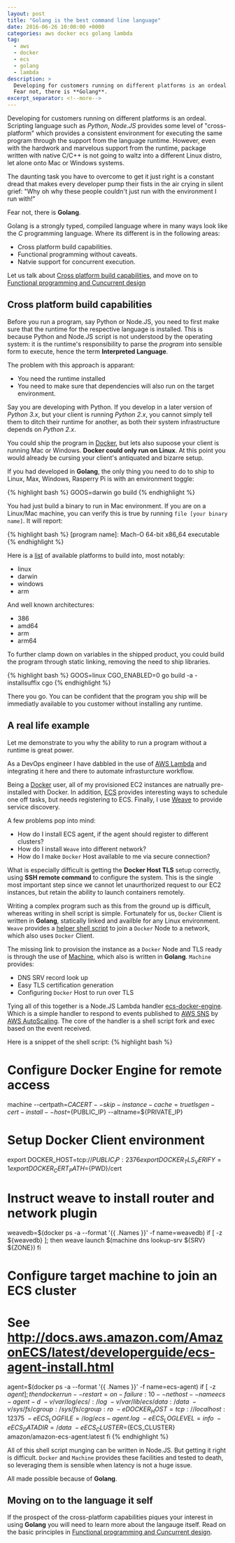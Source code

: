 ```yaml
---
layout: post
title: "Golang is the best command line language"
date: 2016-06-26 10:00:00 +0000
categories: aws docker ecs golang lambda
tag:
  - aws
  - docker
  - ecs
  - golang
  - lambda
description: >
  Developing for customers running on different platforms is an ordeal.
  Fear not, there is **Golang**.
excerpt_separator: <!--more-->
---
```


Developing for customers running on different platforms is an ordeal.
Scripting language such as *Python*, *Node.JS* provides some level of
"cross-platform" which provides a consistent environment for executing the
same program through the support from the language runtime.  However, even with
the hardwork and marvelous support from the runtime, package written with
native C/C++ is not going to waltz into a different Linux distro, let alone
onto Mac or Windows systems.

The daunting task you have to overcome to get it just right is a constant dread
that makes every developer pump their fists in the air crying in silent grief:
"Why oh why these people couldn't just run with the environment I run with!"

Fear not, there is **Golang**.

<!--more-->

Golang is a strongly typed, compiled language where in many ways look like the
*C* programming language.  Where its different is in the following areas:

- Cross platform build capabilities.
- Functional programming without caveats.
- Natvie support for concurrent execution.

Let us talk about
[Cross platform build capabilities](#cross-platform-build-capabilities), and
move on to [Functional programming and Cuncurrent design]()

## Cross platform build capabilities
Before you run a program, say Python or Node.JS, you need to first make sure
that the runtime for the respective language is installed.  This is because
Python and Node.JS script is not understood by the operating system: it is the
runtime's responsibility to parse the *program* into sensible form to execute,
hence the term **Interpreted Language**.

The problem with this approach is apparant:

- You need the runtime installed
- You need to make sure that dependencies will also run on the target
  environment.

Say you are developing with Python.  If you develop in a later version of
*Python 3.x*, but your client is running *Python 2.x*, you cannot simply tell
them to ditch their runtime for another, as both their system infrastructure
depends on *Python 2.x*.

You could ship the program in [Docker](https://www.docker.com/), but
lets also supoose your client is running Mac or Windows.  **Docker could
only run on Linux**.  At this point you would already be cursing your client's
antiquated and bizarre setup.

If you had developed in **Golang**, the only thing you need to do to ship to
Linux, Max, Windows, Rasperry Pi is with an environment toggle:

{% highlight bash %}
GOOS=darwin go build
{% endhighlight %}

You had just build a binary to run in Mac environment.  If you are on a
Linux/Mac machine, you can verify this is true by running
`file [your binary name]`.  It will report:

{% highlight bash %}
[program name]: Mach-O 64-bit x86_64 executable
{% endhighlight %}

Here is a [list](https://github.com/golang/go/blob/master/src/go/build/syslist.go)
of available platforms to build into, most notably:

- linux
- darwin
- windows
- arm

And well known architectures:

- 386
- amd64
- arm
- arm64

To further clamp down on variables in the shipped product, you could build the
program through static linking, removing the need to ship libraries.

{% highlight bash %}
GOOS=linux CGO_ENABLED=0 go build -a -installsuffix cgo
{% endhighlight %}

There you go.  You can be confident that the program you ship will be
immediatly available to you customer without installing any runtime.

## A real life example
Let me demonstrate to you why the ability to run a program without a runtime
is great power.

As a DevOps engineer I have dabbled in the use of
[AWS Lambda](http://docs.aws.amazon.com/lambda/) and integrating it here and
there to automate infrasturcture workflow.

Being a [Docker](https://www.docker.com/) user, all of my provisioned EC2
instances are natrually pre-installed with Docker.  In addition,
[ECS](https://aws.amazon.com/ecs/) provides interesting ways to schedule one
off tasks, but needs registering to ECS.  Finally, I use
[Weave](www.weave.works) to provide service discovery.

A few problems pop into mind:

- How do I install ECS agent, if the agent should register to different
  clusters?
- How do I install `Weave` into different network?
- How do I make `Docker` Host available to me via secure connection?

What is especially difficult is getting the **Docker Host TLS** setup
correctly, using **SSH remote command** to configure the system.  This is the
single most important step since we cannot let unaurthorized request to our EC2
instances, but retain the ability to launch containers remotely.

Writing a complex program such as this from the ground up is difficult,
whereas writing in shell script is simple.  Fortunately for us, `Docker` Client
is written in **Golang**, statically linked and availble for any Linux
environment.  `Weave` provides a
[helper shell script](https://www.weave.works/install-weave-net/) to join a
`Docker` Node to a network, which also uses `Docker` Client.

The missing link to provision the instance as a `Docker` Node and TLS ready is
through the use of [Machine](https://github.com/jeffjen/machine), which also is
written in **Golang**.  `Machine` provides:

- DNS SRV record look up
- Easy TLS certification generation
- Configuring `Docker` Host to run over TLS

Tying all of this together is a Node.JS Lambda handler
[ecs-docker-engine](https://github.com/jeffjen/lambda-ecs-docker-engine).
Which is a simple handler to respond to events published to
[AWS SNS](https://aws.amazon.com/sns/) by
[AWS AutoScaling](https://aws.amazon.com/autoscaling/).  The core of the
handler is a shell script fork and exec based on the event received.

Here is a snippet of the shell script:
{% highlight bash %}
# Configure Docker Engine for remote access
machine --certpath=${CACERT} --skip-instance-cache=true tls gen-cert-install --host=${PUBLIC_IP} --altname=${PRIVATE_IP}

# Setup Docker Client environment
export DOCKER_HOST=tcp://${PUBLIC_IP}:2376
export DOCKER_TLS_VERIFY=1
export DOCKER_CERT_PATH=${PWD}/cert

# Instruct weave to install router and network plugin
weavedb=$(docker ps -a --format '{{ .Names }}' -f name=weavedb)
if [ -z ${weavedb} ]; then
weave launch $(machine dns lookup-srv ${SRV} ${ZONE})
fi

# Configure target machine to join an ECS cluster
# See http://docs.aws.amazon.com/AmazonECS/latest/developerguide/ecs-agent-install.html
agent=$(docker ps -a --format '{{ .Names }}' -f name=ecs-agent)
if [ -z ${agent} ]; then
docker run --restart=on-failure:10 --net host --name ecs-agent -d \
    -v /var/log/ecs/:/log \
    -v /var/lib/ecs/data:/data \
    -v /sys/fs/cgroup:/sys/fs/cgroup:ro \
    -e DOCKER_HOST=tcp://localhost:12375 \
    -e ECS_LOGFILE=/log/ecs-agent.log \
    -e ECS_LOGLEVEL=info \
    -e ECS_DATADIR=/data \
    -e ECS_CLUSTER=${ECS_CLUSTER} \
    amazon/amazon-ecs-agent:latest
fi
{% endhighlight %}

All of this shell script munging can be written in Node.JS.  But getting it
right is difficult.  `Docker` and `Machine` provides these facilities
and tested to death, so leveraging them is sensible when latency is not a
huge issue.

All made possible because of **Golang**.

## Moving on to the language it self
If the prospect of the cross-platform capabilities piques your interest in
using **Golang** you will need to learn more about the langauge itself.  Read
on the basic principles in [Functional programming and Cuncurrent design]().
